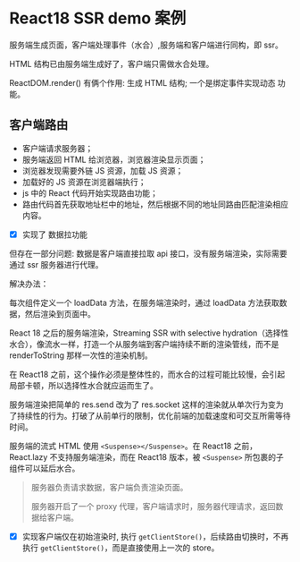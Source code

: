 # React18 SSR demo 案例

服务端生成页面，客户端处理事件（水合）,服务端和客户端进行同构，即 ssr。

HTML 结构已由服务端生成好了，客户端只需做水合处理。

ReactDOM.render() 有俩个作用: 生成 HTML 结构; 一个是绑定事件实现动态 功能。

## 客户端路由

- 客户端请求服务器；
- 服务端返回 HTML 给浏览器，浏览器渲染显示页面；
- 浏览器发现需要外链 JS 资源，加载 JS 资源；
- 加载好的 JS 资源在浏览器端执行；
- js 中的 React 代码开始实现路由功能；
- 路由代码首先获取地址栏中的地址，然后根据不同的地址同路由匹配渲染相应内容。

- [x] 实现了 数据拉功能

但存在一部分问题: 数据是客户端直接拉取 api 接口，没有服务端渲染，实际需要通过 ssr 服务器进行代理。

解决办法：

每次组件定义一个 loadData 方法，在服务端渲染时，通过 loadData 方法获取数据，然后渲染到页面中。

React 18 之后的服务端渲染，Streaming SSR with selective hydration（选择性水合），像流水一样，打造一个从服务端到客户端持续不断的渲染管线，而不是 renderToString 那样一次性的渲染机制。

在 React18 之前，这个操作必须是整体性的，而水合的过程可能比较慢，会引起局部卡顿，所以选择性水合就应运而生了。

服务端渲染把简单的 res.send 改为了 res.socket 这样的渲染就从单次行为变为了持续性的行为。打破了从前单行的限制，优化前端的加载速度和可交互所需等待时间。

服务端的流式 HTML 使用 `<Suspense></Suspense>`。在 React18 之前，React.lazy 不支持服务端渲染，而在 React18 版本，被 `<Suspense>` 所包裹的子组件可以延后水合。

> 服务器负责请求数据，客户端负责渲染页面。
>
> 服务器开启了一个 proxy 代理，客户端请求时，服务器代理请求，返回数据给客户端。

- [x] 实现客户端仅在初始渲染时, 执行 `getClientStore()`，后续路由切换时，不再执行 `getClientStore()`，而是直接使用上一次的 store。
